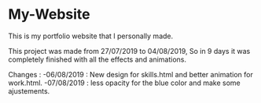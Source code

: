 # My-Website
This is my portfolio website that I personally made.

This project was made from 27/07/2019 to 04/08/2019,
So in 9 days it was completely finished with all the effects and animations.

Changes :
	-06/08/2019 : New design for skills.html and better animation for work.html.
	-07/08/2019 : less opacity for the blue color and make some ajustements.